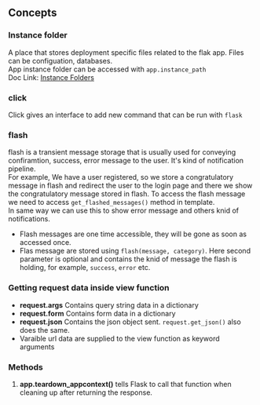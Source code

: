 ## Concepts  

### Instance folder  
A place that stores deployment specific files related to the flak app. Files can be
configuation, databases.  
App instance folder can be accessed with `app.instance_path`  
Doc Link: [Instance Folders](https://flask.palletsprojects.com/en/2.3.x/config/#instance-folders)  

### click   
Click gives an interface to add new command that can be run with `flask`  

### flash  
flash is a transient message storage that is usually used for conveying confiramtion, success, error
message to the user. It's kind of notification pipeline.  
For example, We have a user registered, so we store a congratulatory message in flash and redirect the user to the login page and there we show the congratulatory message stored in flash. To access the flash message 
we need to access `get_flashed_messages()` method in template.  
In same way we can use this to show error message and others knid of notifications. 
* Flash messages are one time accessible, they will be gone as soon as accessed once.
* Flas message are stored using `flash(message, category)`. Here second parameter is optional and contains the knid of message the flash is holding, for example, `success`, `error` etc.

### Getting request data inside view function  
* **request.args** Contains query string data in a dictionary
* **request.form** Contains form data in a dictionary
* **request.json** Contains the json object sent. `request.get_json()` also does the same. 
* Varaible url data are supplied to the view function as keyword arguments

### Methods  
1. **app.teardown_appcontext()** tells Flask to call that function when cleaning up after returning the response.  
